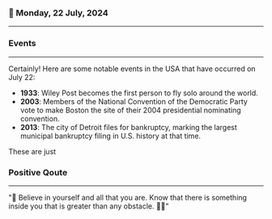### 📅 Monday, 22 July, 2024
------
### Events
------
Certainly! Here are some notable events in the USA that have occurred on July 22:

- **1933**: Wiley Post becomes the first person to fly solo around the world.
- **2003**: Members of the National Convention of the Democratic Party vote to make Boston the site of their 2004 presidential nominating convention.
- **2013**: The city of Detroit files for bankruptcy, marking the largest municipal bankruptcy filing in U.S. history at that time.

These are just
### Positive Qoute
------
"🌟 Believe in yourself and all that you are. Know that there is something inside you that is greater than any obstacle. 💪✨"
